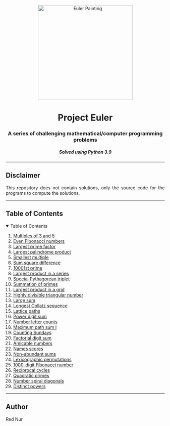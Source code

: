 <p align="center"> 
  <img src="https://projecteuler.net/images/clipart/euler_portrait.png" alt="Euler Painting" height="300px"/>
</p>

<h1 align="center"> Project Euler </h1>
<h3 align="center"> A series of challenging mathematical/computer programming problems </h3>
<h5 align="center"> Solved using Python 3.9 </h5>


-----------------------------------------------------

<h2 id="Disclaimer"> Disclaimer </h2>

<p align="justify"> 
  This repository does not contain solutions, only the source code for the programs to compute the solutions.
</p>

-----------------------------------------------------

<!-- TABLE OF CONTENTS -->
<h2 id="table-of-contents">Table of Contents</h2>

<details open="open">
  <summary>Table of Contents</summary>
  <ol>
    <li><a href="001/">Multiples of 3 and 5</a></li>
    <li><a href="002/">Even Fibonacci numbers</a></li>
    <li><a href="003/">Largest prime factor</a></li>
    <li><a href="004/">Largest palindrome product</a></li>
    <li><a href="005/">Smallest multiple</a></li>
    <li><a href="006/">Sum square difference</a></li>
    <li><a href="007/">10001st prime</a></li>
    <li><a href="008/">Largest product in a series</a></li>
    <li><a href="009/">Special Pythagorean triplet</a></li>
    <li><a href="010/">Summation of primes</a></li>
    <li><a href="011/">Largest product in a grid</a></li>
    <li><a href="012/">Highly divisible triangular number</a></li>
    <li><a href="013/">Large sum</a></li>
    <li><a href="014/">Longest Collatz sequence</a></li>
    <li><a href="015/">Lattice paths</a></li>
    <li><a href="016/">Power digit sum</a></li>
    <li><a href="017/">Number letter counts</a></li>
    <li><a href="018/">Maximum path sum I</a></li>
    <li><a href="019/">Counting Sundays</a></li>
    <li><a href="020/">Factorial digit sum</a></li>
    <li><a href="021/">Amicable numbers</a></li>
    <li><a href="022/">Names scores</a></li>
    <li><a href="023/">Non-abundant sums</a></li>
    <li><a href="024/">Lexicographic permutations</a></li>
    <li><a href="025/">1000-digit Fibonacci number</a></li>
    <li><a href="026/">Reciprocal cycles</a></li>
    <li><a href="027/">Quadratic primes</a></li>
    <li><a href="028/">Number spiral diagonals</a></li>
    <li><a href="029/">Distinct powers</a></li>
  </ol>
</details>

-----------------------------------------------------

<h2 id="Author"> Author </h2>

<p align="justify"> 
  Red Nur
</p>